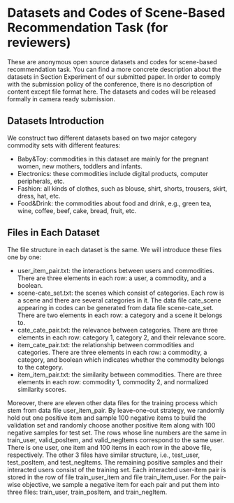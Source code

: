 # Datasets and Codes of Scene-Based Recommendation Task (for reviewers) #

These are anonymous open source datasets and codes for scene-based recommendation task.
You can find a more concrete description about the datasets in Section Experiment of our submitted paper.
In order to comply with the submission policy of the conference, there is no description of content except file format here.
The datasets and codes will be released formally in camera ready submission. 

## Datasets Introduction  ##
We construct two different datasets based on two major category commodity sets with different features:

- Baby&Toy: commodities in this dataset are mainly for the pregnant women, new mothers, toddlers and infants.
- Electronics: these commodities include digital products, computer peripherals, etc.
- Fashion: all kinds of clothes, such as blouse, shirt, shorts, trousers, skirt, dress, hat, etc.
- Food&Drink: the commodities about food and drink, e.g., green tea, wine, coffee, beef, cake, bread, fruit, etc. 


## Files in Each Dataset ##
The file structure in each dataset is the same. We will introduce these files one by one:

- user\_item\_pair.txt: the interactions between users and commodities. There are three elements in each row: a user, a commodity, and a boolean.
- scene-cate\_set.txt: the scenes which consist of categories. Each row is a scene and there are several categories in it. The data file cate_scene appearing in codes can be generated from data file scene-cate\_set. There are two elements in each row: a category and a scene it belongs to.
- cate\_cate\_pair.txt: the relevance between categories. There are three elements in each row: category 1, category 2, and their relevance score.
- item\_cate\_pair.txt: the relationship between commodities and categories. There are three elements in each row: a commodity, a category, and boolean which indicates whether the commodity belongs to the category.
- item\_item\_pair.txt: the similarity between commodities. There are three elements in each row: commodity 1, commodity 2, and normalized similarity scores.

Moreover, there are eleven other data files for the training process which stem from data file user\_item\_pair. 
By leave-one-out strategy, we randomly hold out one positive item and sample 100 negative items to build the validation set and randomly choose another positive item along with 100 negative samples for test set. 
The rows whose line numbers are the same in train_user, valid\_posItem, and valid\_negItems correspond to the same user. 
There is one user, one item and 100 items in each row in the above file, respectively. The other 3 files have similar structure, i.e., test\_user, test\_posItem, and test\_negItems.
The remaining positive samples and their interacted users consist of the training set.
Each interacted user-item pair is stored in the row of file train\_user\_item and file train\_item\_user. For the pair-wise objective, we sample a negative item for each pair and put them into three files: train\_user, train\_posItem, and train\_negItem.

